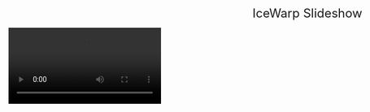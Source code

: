 <div style="width: 1180px;">
<div style="margin-left: 480px; padding:0px; font-size: 24px;" >IceWarp Slideshow</div> 

<!-- ![Slideshow](3d40221_IceWarp-Slideshow.html ':include :type=iframe width=100% height=720px' ) -->
<!--  [cinwell website](https://cinwell.com ':include :type=iframe width=100% height=400px') -->
<!-- ![Slideshow](./3d40221_IceWarp-Slideshow.html ':include :type=iframe height=720px') -->
![Slideshow](VIDs/3d40221_IceWarp-Slideshow.mp4 ':include :type=mp4')

</div>